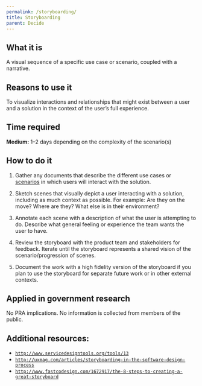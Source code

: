 ```yaml
---
permalink: /storyboarding/
title: Storyboarding
parent: Decide
---
```


## What it is

A visual sequence of a specific use case or scenario, coupled with a narrative.

## Reasons to use it

To visualize interactions and relationships that might exist between a user and a solution in the context of the user’s full experience.

## Time required

**Medium:** 1–2 days depending on the complexity of the scenario(s)

## How to do it

1. Gather any documents that describe the different use cases or [scenarios](../user-scenarios/) in which users will interact with the solution.

2. Sketch scenes that visually depict a user interacting with a solution, including as much context as possible. For example: Are they on the move? Where are they? What else is in their environment?

3. Annotate each scene with a description of what the user is attempting to do. Describe what general feeling or experience the team wants the user to have.

4. Review the storyboard with the product team and stakeholders for feedback. Iterate until the storyboard represents a shared vision of the scenario/progression of scenes.

5. Document the work with a high fidelity version of the storyboard if you plan to use the storyboard for separate future work or in other external contexts.

## Applied in government research

No PRA implications. No information is collected from members of the public.

## Additional resources:
- [`http://www.servicedesigntools.org/tools/13`](http://www.servicedesigntools.org/tools/13)
- [`http://uxmag.com/articles/storyboarding-in-the-software-design-process`](http://uxmag.com/articles/storyboarding-in-the-software-design-process)
- [`http://www.fastcodesign.com/1672917/the-8-steps-to-creating-a-great-storyboard`](http://www.fastcodesign.com/1672917/the-8-steps-to-creating-a-great-storyboard)
